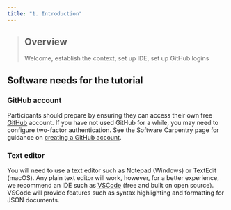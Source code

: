 ```yaml
---
title: "1. Introduction"
---
```


> ## Overview
> Welcome, establish the context, set up IDE, set up GitHub logins

## Software needs for the tutorial

### GitHub account

Participants should prepare by ensuring they can access their own free [GitHub](https://github.com/) account. If you have not used GitHub for a while, you may need to configure two-factor authentication. See the Software Carpentry page for guidance on [creating a GitHub account](https://swcarpentry.github.io/git-novice/#creating-a-github-account).

### Text editor

You will need to use a text editor such as Notepad (Windows) or TextEdit (macOS). Any plain text editor will work, however, for a better experience, we recommend an IDE such as [VSCode](https://code.visualstudio.com/download) (free and built on open source). VSCode will provide features such as syntax highlighting and formatting for JSON documents.